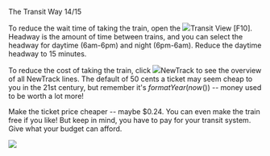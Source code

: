 The Transit Way 14/15

To reduce the wait time of taking the train, open the ![](IconBus)Transit View [F10]. Headway is the amount of time between trains, and you can select the headway for daytime (6am-6pm) and night (6pm-6am). Reduce the daytime headway to 15 minutes.

To reduce the cost of taking the train, click ![](IconLeft)NewTrack to see the overview of all NewTrack lines. The default of 50 cents a ticket may seem cheap to you in the 21st century, but remember it's $formatYear(now())$ -- money used to be worth a lot more!

Make the ticket price cheaper -- maybe $0.24. You can even make the train free if you like! But keep in mind, you have to pay for your transit system. Give what your budget can afford.

![](docs/images/tutorial/transit/transit-13a-[5].png)

